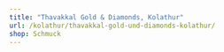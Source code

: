 ```yaml
---
title: "Thavakkal Gold & Diamonds, Kolathur"
url: /kolathur/thavakkal-gold-und-diamonds-kolathur/
shop: Schmuck
---
```

